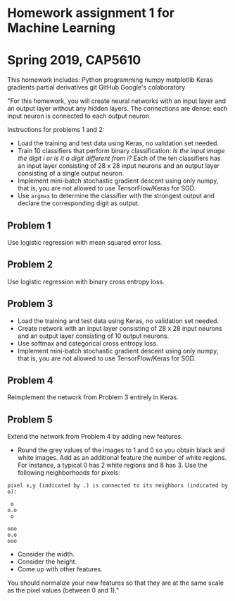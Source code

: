# Homework assignment 1 for Machine Learning
# Spring 2019, CAP5610

This homework includes:
Python programming
numpy
matplotlib
Keras
gradients
partial derivatives
git
GitHub
Google's colaboratory

"For this homework, you will create neural networks with an input layer and an output layer without any hidden layers. The connections are dense: each input neuron is connected to each output neuron.

Instructions for problems 1 and 2:
- Load the training and test data using Keras, no validation set needed.
- Train 10 classifiers that perform binary classification: *Is the input image the digit i or is it a digit different from i?* Each of the ten classifiers has an input layer consisting of 28 x 28 input neurons and an output layer consisting of a single output neuron.
- Implement mini-batch stochastic gradient descent using only numpy, that is, you are not allowed to use TensorFlow/Keras for SGD.
- Use ```argmax``` to determine the classifier with the strongest output and declare the corresponding digit as output.

## Problem 1
Use logistic regression with mean squared error loss.

## Problem 2
Use logistic regression with binary cross entropy loss.

## Problem 3
- Load the training and test data using Keras, no validation set needed.
- Create network with an input layer consisting of 28 x 28 input neurons and an output layer consisting of 10 output neurons.
- Use softmax and categorical cross entropy loss.
- Implement mini-batch stochastic gradient descent using only numpy, that is, you are not allowed to use TensorFlow/Keras for SGD.

## Problem 4
Reimplement the network from Problem 3 entirely in Keras.

## Problem 5
Extend the network from Problem 4 by adding new features.
- Round the grey values of the images to 1 and 0 so you obtain black and white images. Add as an additional feature the number of white regions. For instance, a typical 0 has 2 white regions and 8 has 3. Use the following neighborhoods for pixels:

```
pixel x,y (indicated by .) is connected to its neighbors (indicated by o):

 o
o.o  
 o
 
ooo
o.o
ooo
```
- Consider the width.
- Consider the height.
- Come up with other features.

You should normalize your new features so that they are at the same scale as the pixel values (between 0 and 1)."
 
 
